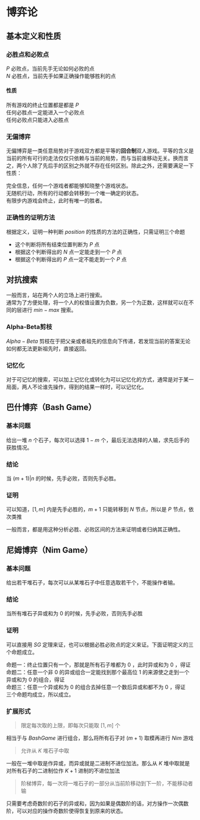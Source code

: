 # 博弈论

## 基本定义和性质

### 必胜点和必败点

$P$ 必败点，当前先手无论如何必败的点  
$N$ 必胜点，当前先手如果正确操作能够胜利的点

#### 性质

所有游戏的终止位置都是都是 $P$   
任何必胜点一定能进入一个必败点  
任何必败点只能进入必胜点

### 无偏博弈

无偏博弈是一类任意局势对于游戏双方都是平等的**回合制**双人游戏。平等的含义是当前的所有可行的走法仅仅只依赖与当前的局势，而与当前谁移动无关。换而言之，两个人除了先后手的区别之外就不存在任何区别。除此之外，还需要满足一下性质：  

完全信息，任何一个游戏者都能够知晓整个游戏状态。  
无随机行动，所有的行动都会转移到一个唯一确定的状态。  
有限步内游戏会终止，此时有唯一的胜者。

### 正确性的证明方法

根据定义，证明一种判断 $position$ 的性质的方法的正确性，只需证明三个命题

- 这个判断将所有结束位置判断为 $P$ 点
- 根据这个判断得出的 $N$ 点一定能走到一个 $P$ 点
- 根据这个判断得出的 $P$ 点一定不能走到一个 $P$ 点

## 对抗搜索
一般而言，站在两个人的立场上进行搜索。  
通常为了方便处理，将一个人的权值设置为负数，另一个为正数，这样就可以在不同的层进行 $min-max$ 搜索。

### Alpha-Beta剪枝
$Alpha-Beta$ 剪枝在于把父亲或者祖先的信息向下传递，若发现当前的答案无论如何都无法更新祖先时，直接返回。

### 记忆化
对于可记忆的搜索，可以加上记忆化或转化为可以记忆化的方式，通常是对于某一局面，两人不论谁先操作，得到的结果一样时，可以记忆化。

## 巴什博弈（Bash Game）

### 基本问题

给出一堆 $n$ 个石子，每次可以选择 $1-m$ 个，最后无法选择的人输，求先后手的获胜情况。

### 结论

当 $(m+1)|n$ 的时候，先手必败，否则先手必胜。

### 证明

可以知道，$[1,m]$ 内是先手必胜的，$m+1$ 只能转移到 $N$ 节点，所以是 $P$ 节点，依次类推

一般而言，都是用这种分析必胜、必败区间的方法来证明或者归纳其正确性。

## 尼姆博弈（Nim Game）

### 基本问题

给出若干堆石子，每次可以从某堆石子中任意选取若干个，不能操作者输。

### 结论

当所有堆石子异或和为 $0$ 的时候，先手必败，否则先手必胜

### 证明

可以直接用 $SG$ 定理来证，也可以根据必胜必败点的定义来证。下面证明定义的三个命题成立。

命题一：终止位置只有一个，那就是所有石子堆都为 $0$ ，此时异或和为 $0$ ，得证  
命题二：任意一个非 $0$ 的异或组合一定能找到那个最高位 $1$ 的来源使之走到一个异或和为 $0$ 的组合，得证  
命题三：任意一个异或和为 $0$ 的组合去掉任意一个数后异或和都不为 $0$ ，得证  
三个命题均成立，所以成立。

### 扩展形式

> 限定每次取的上限，即每次只能取 $[1,m]$ 个

相当于与 $Bash Game$ 进行组合，那么将所有石子对 $(m+1)$ 取模再进行 $Nim$ 游戏

> 允许从 $K$ 堆石子中取

一般在一堆中取是作异或，而异或就是二进制不进位加法。那么从 $K$ 堆中取就是对所有石子的二进制位作 $K+1$ 进制的不进位加法

> 阶梯博弈，每一次将一堆石子的一部分从当前阶移动到下一阶，不能移动者输

只需要考虑奇数阶的石子的异或和，因为如果是偶数阶的话，对方操作一次偶数阶，可以对应的操作奇数阶使得恢复到原来的状态。

